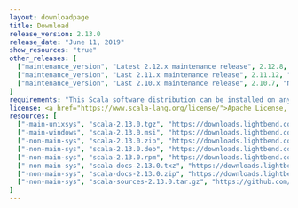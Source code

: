 ```yaml
---
layout: downloadpage
title: Download
release_version: 2.13.0
release_date: "June 11, 2019"
show_resources: "true"
other_releases: [
  ["maintenance_version", "Latest 2.12.x maintenance release", 2.12.8, "December 4, 2018"],
  ["maintenance_version", "Last 2.11.x maintenance release", 2.11.12, "November 9, 2017"],
  ["maintenance_version", "Last 2.10.x maintenance release", 2.10.7, "November 9, 2017"]
]
requirements: "This Scala software distribution can be installed on any Unix-like or Windows system. It requires Java 8 or later, available <a href='http://www.java.com/'>here</a>."
license: <a href="https://www.scala-lang.org/license/">Apache License, Version 2.0</a>
resources: [
  ["-main-unixsys", "scala-2.13.0.tgz", "https://downloads.lightbend.com/scala/2.13.0/scala-2.13.0.tgz", "macOS, Unix, Windows", "18.51M"],
  ["-main-windows", "scala-2.13.0.msi", "https://downloads.lightbend.com/scala/2.13.0/scala-2.13.0.msi", "Windows (msi installer)", "114.63M"],
  ["-non-main-sys", "scala-2.13.0.zip", "https://downloads.lightbend.com/scala/2.13.0/scala-2.13.0.zip", "macOS, Unix, Windows", "18.55M"],
  ["-non-main-sys", "scala-2.13.0.deb", "https://downloads.lightbend.com/scala/2.13.0/scala-2.13.0.deb", "Debian", "581.44M"],
  ["-non-main-sys", "scala-2.13.0.rpm", "https://downloads.lightbend.com/scala/2.13.0/scala-2.13.0.rpm", "RPM package", "115.04M"],
  ["-non-main-sys", "scala-docs-2.13.0.txz", "https://downloads.lightbend.com/scala/2.13.0/scala-docs-2.13.0.txz", "API docs", "48.47M"],
  ["-non-main-sys", "scala-docs-2.13.0.zip", "https://downloads.lightbend.com/scala/2.13.0/scala-docs-2.13.0.zip", "API docs", "99.41M"],
  ["-non-main-sys", "scala-sources-2.13.0.tar.gz", "https://github.com/scala/scala/archive/v2.13.0.tar.gz", "Sources", ""]
]
---
```

